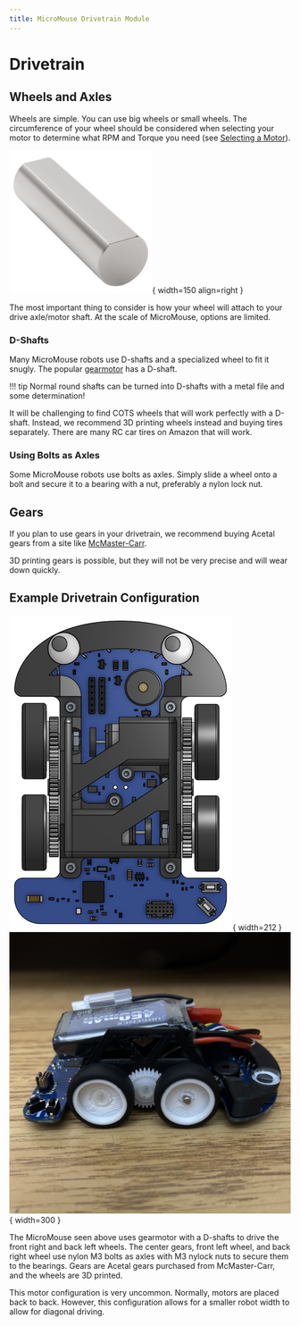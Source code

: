 ```yaml
---
title: MicroMouse Drivetrain Module
---
```


# Drivetrain

## Wheels and Axles

Wheels are simple. You can use big wheels or small wheels. The circumference of your wheel should be considered when selecting your motor to determine what RPM and Torque you need (see [Selecting a Motor](motors-and-encoders.md#selecting-a-motor)).

![D-Shaft](../../assets/micromouse/d-shaft.png){ width=150 align=right }

The most important thing to consider is how your wheel will attach to your drive axle/motor shaft. At the scale of MicroMouse, options are limited. 

### D-Shafts

Many MicroMouse robots use D-shafts and a specialized wheel to fit it snugly. The popular [gearmotor](motors-and-encoders.md#gearmotor-w-extended-back-shaft-and-hall-effect-encoder) has a D-shaft.

!!! tip
    Normal round shafts can be turned into D-shafts with a metal file and some determination!

It will be challenging to find COTS wheels that will work perfectly with a D-shaft. Instead, we recommend 3D printing wheels instead and buying tires separately. There are many RC car tires on Amazon that will work.

### Using Bolts as Axles

Some MicroMouse robots use bolts as axles. Simply slide a wheel onto a bolt and secure it to a bearing with a nut, preferably a nylon lock nut. 


## Gears

If you plan to use gears in your drivetrain, we recommend buying Acetal gears from a site like [McMaster-Carr](https://www.mcmaster.com/gears).

3D printing gears is possible, but they will not be very precise and will wear down quickly.

## Example Drivetrain Configuration

![MicroMouse CAD top view](../../assets/micromouse/ub-micromouse-cad-top-view.png){ width=212 }
![MicroMouse side view](../../assets/micromouse/ub-micromouse-side.jpeg){ width=300 }

The MicroMouse seen above uses gearmotor with a D-shafts to drive the front right and back left wheels. The center gears, front left wheel, and back right wheel use nylon M3 bolts as axles with M3 nylock nuts to secure them to the bearings. Gears are Acetal gears purchased from McMaster-Carr, and the wheels are 3D printed.

This motor configuration is very uncommon. Normally, motors are placed back to back. However, this configuration allows for a smaller robot width to allow for diagonal driving.

